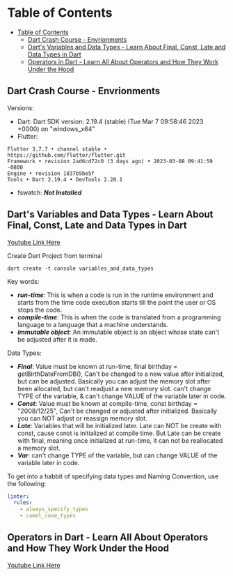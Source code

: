 # Table of Contents

- [Table of Contents](#table-of-contents)
  - [Dart Crash Course - Envrionments](#dart-crash-course---envrionments)
  - [Dart's Variables and Data Types - Learn About Final, Const, Late and Data Types in Dart](#darts-variables-and-data-types---learn-about-final-const-late-and-data-types-in-dart)
  - [Operators in Dart - Learn All About Operators and How They Work Under the Hood](#operators-in-dart---learn-all-about-operators-and-how-they-work-under-the-hood)

## Dart Crash Course - Envrionments

Versions:

- Dart: Dart SDK version: 2.19.4 (stable) (Tue Mar 7 09:58:46 2023 +0000) on "windows_x64"
- Flutter:

```terminal
Flutter 3.7.7 • channel stable • https://github.com/flutter/flutter.git
Framework • revision 2ad6cd72c0 (3 days ago) • 2023-03-08 09:41:59 -0800
Engine • revision 1837b5be5f
Tools • Dart 2.19.4 • DevTools 2.20.1
```

- fswatch: ***Not Installed***

## Dart's Variables and Data Types - Learn About Final, Const, Late and Data Types in Dart

[Youtube Link Here](<https://www.youtube.com/watch?v=uZELNjhtoPk&list=PL6yRaaP0WPkVLSOchfoIA0ZXySz4eSYV2&index=3&ab_channel=VandadNahavandipoor>)

Create Dart Project from terminal

```terminal
dart create -t console variables_and_data_types
```

Key words:

- ***run-time***: This is when a code is run in the runtime environment and starts from the time code execution starts till the point the user or OS stops the code.
- ***compile-time***: This is when the code is translated from a programming language to a language that a machine understands.
- ***immutable object***: An immutable object is an object whose state can't be adjusted after it is made.

Data Types:

- ***Final***: Value must be known at run-time, final birthday = getBirthDateFromDB(), Can't be changed to a new value after initialized, but can be adjusted. Basically you can adjust the memory slot after been allocated, but can't readjust a new memory slot. can't change TYPE of the variable, & can't change VALUE of the variable later in code.
- ***Const***: Value must be known at compile-time, const birthday  = "2008/12/25", Can't be changed or adjusted after initialized. Basically you can NOT adjust or reassign memory slot.
- ***Late***:  Variables that will be initialized later. Late can NOT be create with const, cause const is initialized at compile time. But Late can be create with final, meaning once initialized at run-time, it can not be reallocated a memory slot.
- ***Var***: can't change TYPE of the variable, but can change VALUE of the variable later in code.

To get into a habbit of specifying data types and Naming Convention, use the following:

```yaml
linter:
  rules:
    - always_specify_types
    - camel_case_types
```

## Operators in Dart - Learn All About Operators and How They Work Under the Hood

[Youtube Link Here](https://www.youtube.com/watch?v=R75slm233ks&list=PL6yRaaP0WPkVLSOchfoIA0ZXySz4eSYV2&index=4&ab_channel=VandadNahavandipoor)
